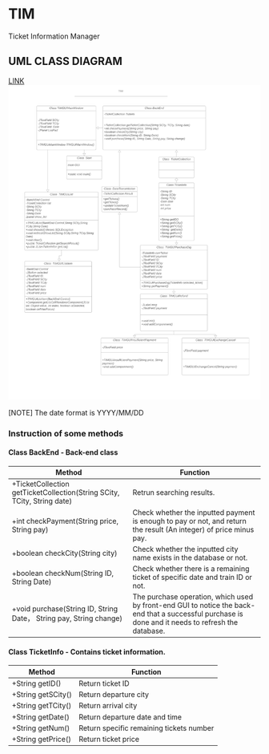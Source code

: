 # TIM

Ticket Information Manager

## UML CLASS DIAGRAM
[LINK](https://www.lucidchart.com/invitations/accept/94408bc6-9124-4f77-ad66-c5bef60a92b4)
![image](https://github.com/LeeYatSan/TIM/blob/master/TIM.svg)

[NOTE] The date format is YYYY/MM/DD

### Instruction of some methods

#### Class BackEnd - Back-end class
 
|     Method      |  Function  |
| ----------------------- | ------------- |
| +TicketCollection getTicketCollection(String SCity, TCity, String date)    | Retrun searching results. |
| +int checkPayment(String price, String pay)    | Check whether the inputted payment is enough to pay or not, and return the result (An integer) of price minus pay.  |
| +boolean checkCity(String city) | Check whether the inputted city name exists in the database or not. |
| +boolean checkNum(String ID, String Date) | Check whether there is a remaining ticket of specific date and train ID or not. |
| +void purchase(String ID, String Date， String pay, String change) | The purchase operation, which used by front-end GUI to notice the back-end that a successful purchase is done and it needs to refresh the database.  |


#### Class TicketInfo - Contains ticket information.
 
|     Method         |  Function  |
| ---------------    | ------------- |
| +String getID()    | Return ticket ID |
| +String getSCity() | Return departure city |
| +String getTCity() | Return arrival city |
| +String getDate()  | Return departure date and time |
| +String getNum()   | Return specific remaining tickets number |
| +String getPrice() | Return ticket price |
